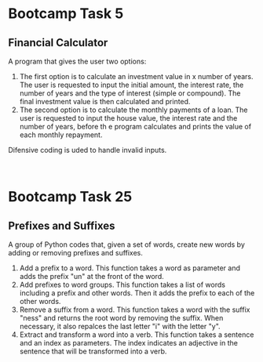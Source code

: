 # Bootcamp Task 5
## Financial Calculator
A program that gives the user two options:
1. The first option is to calculate an investment value in x number of years. The user is requested to input the initial amount, the interest rate, the number of years and the type of interest (simple or compound). The final investment value is then calculated and printed.
2. The second option is to calculate the monthly payments of a loan. The user is requested to input the house value, the interest rate and the number of years, before th e program calculates and prints the value of each monthly repayment.

Difensive coding is uded to handle invalid inputs.

<br>

# Bootcamp Task 25
## Prefixes and Suffixes
A group of Python codes that, given a set of words, create new words by adding or removing prefixes and suffixes.
1. Add a prefix to a word. This function takes a word as parameter and adds the prefix "un" at the front of the word.
2. Add prefixes to word groups. This function takes a list of words including a prefix and other words. Then it adds the prefix to each of the other words.
3. Remove a suffix from a word. This function takes a word with the suffix "ness" and returns the root word by removing the suffix. When necessary, it also repalces the last letter "i" with the letter "y".
4. Extract and transform a word into a verb. This function takes a sentence and an index as parameters. The index indicates an adjective in the sentence that will be transformed into a verb.

